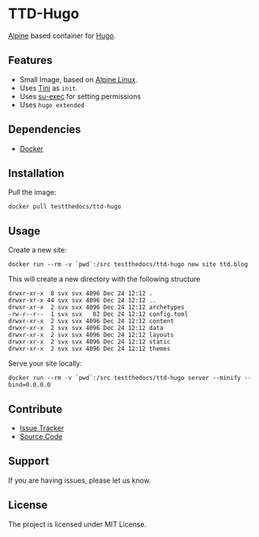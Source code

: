 # TTD-Hugo

[Alpine](https://alpinelinux.org/) based container for [Hugo](http://gohugo.io/).

## Features

- Small Image, based on [Alpine Linux](http://www.alpinelinux.org/).
- Uses [Tini](https://github.com/krallin/tini) as `init`.
- Uses [su-exec](https://github.com/ncopa/su-exec) for setting permissions
- Uses `hugo extended`

## Dependencies

- [Docker](https://docker.com "Homepage of docker")

## Installation

Pull the image:

```
docker pull testthedocs/ttd-hugo
```

## Usage

Create a new site:

```shell
docker run --rm -v `pwd`:/src testthedocs/ttd-hugo new site ttd.blog
```

This will create a new directory with the following structure
```shell
drwxr-xr-x  8 svx svx 4096 Dec 24 12:12 .
drwxr-xr-x 44 svx svx 4096 Dec 24 12:12 ..
drwxr-xr-x  2 svx svx 4096 Dec 24 12:12 archetypes
-rw-r--r--  1 svx svx   82 Dec 24 12:12 config.toml
drwxr-xr-x  2 svx svx 4096 Dec 24 12:12 content
drwxr-xr-x  2 svx svx 4096 Dec 24 12:12 data
drwxr-xr-x  2 svx svx 4096 Dec 24 12:12 layouts
drwxr-xr-x  2 svx svx 4096 Dec 24 12:12 static
drwxr-xr-x  2 svx svx 4096 Dec 24 12:12 themes
```

Serve your site locally:

```shell
docker run --rm -v `pwd`:/src testthedocs/ttd-hugo server --minify --bind=0.0.0.0
```
## Contribute

- [Issue Tracker](github.com/testthedocs/ttd-hugo/issues)
- [Source Code](github.com/testthedocs/ttd-hugo)

## Support

If you are having issues, please let us know.

## License

The project is licensed under MIT License.

